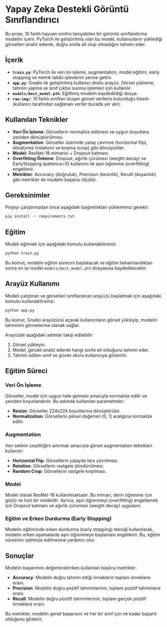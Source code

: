
# Yapay Zeka Destekli Görüntü Sınıflandırıcı

Bu proje, 10 farklı hayvan sınıfını tanıyabilen bir görüntü sınıflandırma modelini içerir. PyTorch ile geliştirilmiş olan bu model, kullanıcıların yüklediği görselleri analiz ederek, doğru sınıfa ait olup olmadığını tahmin eder.

## İçerik

- **`train.py`**: PyTorch ile veri ön işleme, augmentation, model eğitimi, early stopping ve metrik takibi işlevlerini yerine getirir.
- **`app.py`**: Gradio ile geliştirilmiş kullanıcı dostu arayüz. Görsel yükleme, tahmin yapma ve sınıf çıktısı sunma işlemleri için kullanılır.
- **`models/best_model.pth`**: Eğitilmiş modelin kaydedildiği dosya.
- **`raw-img/`**: 10 farklı sınıftan oluşan görsel verilerin bulunduğu klasör (kullanıcı tarafından sağlanan veriler burada yer alır).

## Kullanılan Teknikler

- **Veri Ön İşleme**: Görsellerin normalize edilmesi ve uygun boyutlara yeniden dönüştürülmesi.
- **Augmentation**: Görseller üzerinde yatay çevirme (horizontal flip), döndürme (rotation) ve kırpma (crop) gibi dönüşümler.
- **Model**: ResNet-18 mimarisi + Dropout katmanı.
- **Overfitting Önleme**: Dropout, ağırlık çürümesi (weight decay) ve EarlyStopping (patience=5) kullanımı ile aşırı öğrenme (overfitting) engellenir.
- **Metrikler**: Accuracy (doğruluk), Precision (kesinlik), Recall (duyarlılık) gibi metrikler ile modelin başarısı ölçülür.

## Gereksinimler

Projeyi çalıştırmadan önce aşağıdaki bağımlılıkları yüklemeniz gerekir:

```bash
pip install -r requirements.txt
```


## Eğitim

Modeli eğitmek için aşağıdaki komutu kullanabilirsiniz:

```bash
python train.py
```

Bu komut, modelin eğitim sürecini başlatacak ve eğitim tamamlandıktan sonra en iyi model `models/best_model.pth` dosyasına kaydedilecektir.

## Arayüz Kullanımı

Modeli çalıştıran ve görselleri sınıflandıran arayüzü başlatmak için aşağıdaki komutu kullanabilirsiniz:

```bash
python app.py
```

Bu komut, Gradio arayüzünü açarak kullanıcıların görsel yükleyip, modelin tahminini görmelerine olanak sağlar.

Arayüzde aşağıdaki adımlar takip edilebilir:

1. Görsel yükleyin.
2. Model, görseli analiz ederek hangi sınıfa ait olduğunu tahmin eder.
3. Tahmin edilen sınıf ve güven skoru kullanıcıya gösterilir.

## Eğitim Süreci

### Veri Ön İşleme
Görseller, model için uygun hale gelmesi amacıyla normalize edilir ve yeniden boyutlandırılır. Bu adımda kullanılan parametreler:
- **Resize**: Görseller 224x224 boyutlarına dönüştürülür.
- **Normalization**: Görsellerin piksel değerleri [0, 1] aralığına normalize edilir.

### Augmentation
Veri setinin çeşitliliğini artırmak amacıyla görsel augmentation teknikleri kullanılır:
- **Horizontal Flip**: Görsellerin yatayda ters çevrilmesi.
- **Rotation**: Görsellerin rastgele döndürülmesi.
- **Random Crop**: Görsellerin rastgele kırpılması.

### Model
Model olarak ResNet-18 kullanılmaktadır. Bu mimari, derin öğrenme için güçlü ve hızlı bir modeldir. Ayrıca, aşırı öğrenmeyi (overfitting) engellemek için Dropout katmanı ve ağırlık çürümesi (weight decay) uygulanır.

### Eğitim ve Erken Durdurma (Early Stopping)
Modelin eğitiminde erken durdurma (early stopping) tekniği kullanılarak, modelin erken aşamalarda aşırı öğrenmeye başlaması engellenir. Bu, eğitim süresinin optimize edilmesine yardımcı olur.

## Sonuçlar

Modelin başarımını değerlendirirken kullanılan başlıca metrikler:

- **Accuracy**: Modelin doğru tahmin ettiği örneklerin toplam örneklere oranı.
- **Precision**: Modelin doğru pozitif tahminlerinin, toplam pozitif tahminlere oranı.
- **Recall**: Modelin doğru pozitif tahminlerinin, toplam gerçek pozitif örneklere oranı.

Bu metrikler, modelin genel başarısını ve her bir sınıf için ne kadar başarılı olduğunu gösterir.


